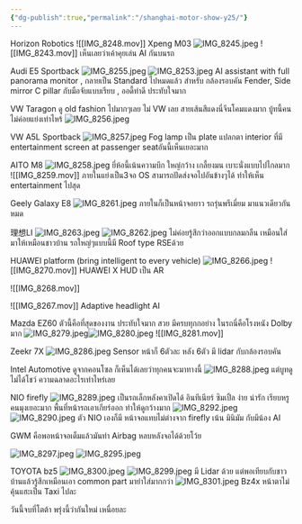 ```yaml
---
{"dg-publish":true,"permalink":"/shanghai-motor-show-y25/"}
---
```




Horizon Robotics
![[IMG_8248.mov]]
Xpeng M03
![IMG_8245.jpeg](/img/user/IMG_8245.jpeg)
![[IMG_8243.mov]]
เห็นเลยว่าเค้าคุยเล่น AI กันบนรถ

Audi E5 Sportback
![IMG_8255.jpeg](/img/user/IMG_8255.jpeg)
![IMG_8253.jpeg](/img/user/IMG_8253.jpeg)
AI assistant with full panorama monitor , กลายเป็น Standard ไปหมดแล้ว สำหรับ กล้องรอบคัน Fender, Side mirror C pillar กับมือจับแบบเรียบ , ออดี้ทำดี ประทับใจมาก

VW Taragon
ดู old fashion ไปมากๆเลย ไม่ VW เลย สายเส้นสีแดงนี่จีนโคมแดงมาก บู้ทนี้คนไม่ค่อยแย่งเท่าไหร้
![IMG_8256.jpeg](/img/user/IMG_8256.jpeg)

VW A5L Sportback
![IMG_8257.jpeg](/img/user/IMG_8257.jpeg)
Fog lamp เป็น plate แปลกตา interior ที่มี entertainment screen at passenger seatอันนี้เห็นเยอะมาก

AITO M8 
![IMG_8258.jpeg](/img/user/IMG_8258.jpeg)
ยี่ห้อนี้เน้นความบึก ใหญ่กว้าง เกลี้ยงมน เบาะนั่งแบบไปไกลมาก
![[IMG_8259.mov]]
ภายในแย่งเป็น3จอ OS สามารถปัดส่งจอไปอันข้างๆได้ ทำให้เห็น entertainment ไปสุด

Geely Galaxy E8
![IMG_8261.jpeg](/img/user/IMG_8261.jpeg)
ภายในก็เป็นหน้าจอยาว รถรุ่นพรีเมี่ยม มาแนวเดียวกันหมด

理想LI
![IMG_8263.jpeg](/img/user/IMG_8263.jpeg)
![IMG_8262.jpeg](/img/user/IMG_8262.jpeg)
ไม่ค่อยรู้สึกว่าออกแบบกลมกลืน เหมือนใส่มาให้เหมือนชาวบ้าน รถใหญ่ๆแบบนี้มี Roof type RSEด้วย

HUAWEI platform (bring intelligent to every vehicle)
![IMG_8266.jpeg](/img/user/IMG_8266.jpeg)
![[IMG_8270.mov]] 
HUAWEI X HUD เป็น AR

![[IMG_8268.mov]]

![[IMG_8267.mov]]
Adaptive headlight AI

Mazda EZ60 ตัวนี้คือที่สุดของงาน ประทับใจมาก สวย มีครบทุกกอย่าง ในรถนี่คือโรงหนัง Dolby มาก
![IMG_8279.jpeg](/img/user/IMG_8279.jpeg)![IMG_8280.jpeg](/img/user/IMG_8280.jpeg)
![[IMG_8281.mov]]

Zeekr 7X 
![IMG_8286.jpeg](/img/user/IMG_8286.jpeg)
Sensor หน้าก็ 6ตัวละ หลัง 6ตัว มี lidar กับกล้องรอบคัน

Intel Automotive
ดูจากคอนโซล ก็เห็นได้เลยว่าทุกคนจะมาทางนี้
![IMG_8288.jpeg](/img/user/IMG_8288.jpeg)
แต่บูทดูไม่ได้โชว์ ความฉลาดอะไรเท่าไหร่เลย

NIO firefly
![IMG_8289.jpeg](/img/user/IMG_8289.jpeg)
เป็นรถเล็กหลังคาเปิดได้ อินทีเนียร์ ซิมเปิ้ล ง่าย น่ารัก เรียบหรูคนมุงเยอะมาก  พื้นที่หน้ารถเอาเกียร์ออก ทำให้ดูกว้างมาก
![IMG_8292.jpeg](/img/user/IMG_8292.jpeg)
![IMG_8290.jpeg](/img/user/IMG_8290.jpeg)
ตัว NIO เองก็มี หน้าจอแทบไม่ต่างจาก firefly เน้น มินิมัม กับมีน้อง AI

GWM 
คือพอหน้าจอเต็มแล้วมันทำ Airbag หลบหลังจอได้ด้วยโว้ย

![IMG_8297.jpeg](/img/user/IMG_8297.jpeg)
![IMG_8295.jpeg](/img/user/IMG_8295.jpeg)

TOYOTA bz5
![IMG_8300.jpeg](/img/user/IMG_8300.jpeg)
![IMG_8299.jpeg](/img/user/IMG_8299.jpeg)
มี Lidar ด้วย แต่พอเทียบกับชาวบ้านแล้วรู้สึกเหมือนเอา common part มายำใส่มากกว่า
![IMG_8301.jpeg](/img/user/IMG_8301.jpeg)
Bz4x หน้าตาไม่คุ้นแฮะเป็น Taxi ไปละ

วันนี้จบที่โตต้า พรุ่งนี้ว่ากันใหม่ เหนื่อยละ